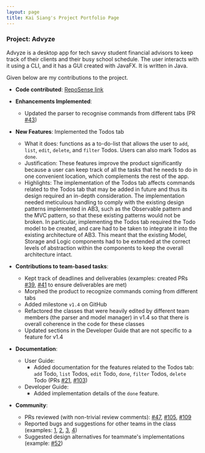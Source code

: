 ```yaml
---
layout: page
title: Kai Siang's Project Portfolio Page
---
```


### Project: Advyze

Advyze is a desktop app for tech savvy student financial advisors to keep track of their clients and their busy school schedule. The user interacts with it using a CLI, and it has a GUI created with JavaFX. It is written in Java.

Given below are my contributions to the project.

* **Code contributed**: [RepoSense link](https://nus-cs2103-ay2122s1.github.io/tp-dashboard/?search=&sort=groupTitle&sortWithin=title&timeframe=commit&mergegroup=&groupSelect=groupByRepos&breakdown=true&checkedFileTypes=docs~functional-code~test-code~other&since=2021-09-17&tabOpen=true&tabType=authorship&tabAuthor=kslui99&tabRepo=AY2122S1-CS2103-T14-4%2Ftp%5Bmaster%5D&authorshipIsMergeGroup=false&authorshipFileTypes=docs~functional-code~test-code&authorshipIsBinaryFileTypeChecked=false)


* **Enhancements Implemented**: 
    * Updated the parser to recognise commands from different tabs (PR [\#43](https://github.com/AY2122S1-CS2103-T14-4/tp/pull/43))


* **New Features**: Implemented the Todos tab
    * What it does: functions as a to-do-list that allows the user to `add`, `list`, `edit`, `delete`, and `filter` Todos. Users can also mark Todos as `done`.
    * Justification: These features improve the product significantly because a user can keep track of all the tasks that he needs to do in one convenient location, which complements the rest of the app.
    * Highlights: The implementation of the Todos tab affects commands related to the Todos tab that may be added in future and thus its design required an in-depth consideration. The implementation needed meticulous handling to comply with the existing design patterns implemented in AB3, such as the Observable pattern and the MVC pattern, so that these existing patterns would not be broken. In particular, implementing the Todos tab required the Todo model to be created, and care had to be taken to integrate it into the existing architecture of AB3. This meant that the existing Model, Storage and Logic components had to be extended at the correct levels of abstraction within the components to keep the overall architecture intact.


* **Contributions to team-based tasks**:
    * Kept track of deadlines and deliverables (examples: created PRs [\#39](https://github.com/AY2122S1-CS2103-T14-4/tp/pull/39), [\#41](https://github.com/AY2122S1-CS2103-T14-4/tp/pull/41) to ensure deliverables are met)
    * Morphed the product to recognize commands coming from different tabs    
    * Added milestone `v1.4` on GitHub
    * Refactored the classes that were heavily edited by different team members (the parser and model manager) in v1.4 so that there is overall coherence in the code for these classes
    * Updated sections in the Developer Guide that are not specific to a feature for v1.4


* **Documentation**:
    * User Guide:
        * Added documentation for the features related to the Todos tab: `add` Todo, `list` Todos, `edit` Todo, `done`, `filter` Todos, `delete` Todo (PRs [\#21](https://github.com/AY2122S1-CS2103-T14-4/tp/pull/21), [\#103](https://github.com/AY2122S1-CS2103-T14-4/tp/pull/103))
    * Developer Guide:
        * Added implementation details of the `done` feature.


* **Community**:
    * PRs reviewed (with non-trivial review comments): [\#47](https://github.com/AY2122S1-CS2103-T14-4/tp/pull/47), [\#105](https://github.com/AY2122S1-CS2103-T14-4/tp/pull/105), [\#109](https://github.com/AY2122S1-CS2103-T14-4/tp/pull/109)
    * Reported bugs and suggestions for other teams in the class (examples: [1](https://github.com/AY2122S1-CS2103T-T09-3/tp/issues/195), [2](https://github.com/AY2122S1-CS2103T-T09-3/tp/issues/191), [3](https://github.com/AY2122S1-CS2103T-T09-3/tp/issues/184), [4](https://github.com/AY2122S1-CS2103T-T09-3/tp/issues/160))
    * Suggested design alternatives for teammate's implementations (example: [\#52](https://github.com/AY2122S1-CS2103-T14-4/tp/issues/52))
